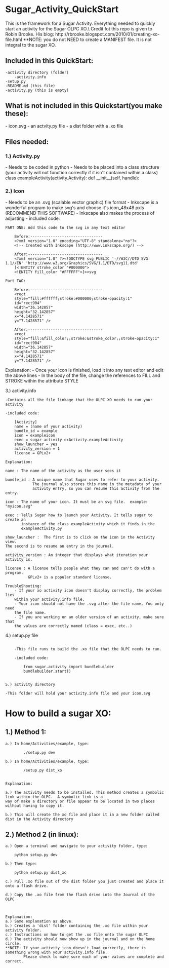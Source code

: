 <h1>Sugar_Activity_QuickStart</h1>

<p>
This is the framework for a Sugar Activity.  Everything needed to quickly
start an activity for the Sugar OLPC XO.\ Credit fot this repo is given to
Robin Brooke. His blog:
http://rbrooke.blogspot.com/2010/01/creating-xo-file.html **NOTE: you do not
NEED to create a MANIFEST file. It is not integral to the sugar XO.
</p>


<h2>Included in this QuickStart:</h2>

    -activity directory (folder)
        -activity.info
    -setup.py
    -README.md (this file)
    -activity.py (this is empty)

<h2>What is not included in this Quickstart(you make these):</h2>
 - icon.svg
 - an actvity.py file
 - a dist folder with a .xo file

<h2>Files needed:</h2>

<h3>1.) Activity.py</h3>
 - Needs to be coded in python
 - Needs to be placed into a class structure (your activity will not function
   correctly if it isn't contained within a class)
         class exampleActivity(activity.Activity):
             def __init__(self, handle):


<h3>2.) Icon</h3> 
 - Needs to be an .svg (scalable vector graphic) file format
 - Inkscape is a wonderful program to make svg's and choose it's icon_48x48
   pxls (RECOMMEND THIS SOFTWARE)
 - Inkscape also makes the process of adjusting 
 - included code:


    PART ONE: Add this code to the svg in any text editor

        Before:--------------------------------
        <?xml version="1.0" encoding="UTF-8" standalone="no"?>
        <!-- Created with Inkscape (http://www.inkscape.org/) -->

        After:---------------------------------
        <?xml version="1.0" ?><!DOCTYPE svg PUBLIC '-//W3C//DTD SVG 1.1//EN' 'http://www.w3.org/Graphics/SVG/1.1/DTD/svg11.dtd' 
        [<!ENTITY stroke_color "#000000">
        <!ENTITY fill_color "#FFFFFF">]><svg

    Part TWO:

        Before:--------------------------------
        <rect
        style="fill:#ffffff;stroke:#000000;stroke-opacity:1"
        id="rect904"
        width="36.142857"
        height="32.142857"
        x="4.1428571"
        y="7.1428571" />

        After:---------------------------------
        <rect
        style="fill:&fill_color;;stroke:&stroke_color;;stroke-opacity:1"
        id="rect904"
        width="36.142857"
        height="32.142857"
        x="4.1428571"
        y="7.1428571" />

Explanation:
    - Once your icon is finished, load it into any text editor and edit the above lines
    - In the body of the file, change the references to FILL and STROKE within 
      the attribute STYLE


3.) activity.info 

    -Contains all the file linkage that the OLPC XO needs to run your activity

    -included code:

        [Activity]
        name = (name of your activity)
        bundle_id = example
        icon = exampleicon
        exec = sugar-activity exActivity.exampleActivity
        show_launcher = yes
        activity_version = 1
        license = GPLv2+

    Explanation:

    name : The name of the activity as the user sees it

    bundle_id : A unique name that Sugar uses to refer to your activity. 
                The journal also stores this name in the metadata of your 
                activity entry, so you can resume this activity from the entry.

    icon : The name of your icon. It must be an svg file.  example: "myicon.svg"

    exec : Tells Sugar how to launch your Activity. It tells sugar to create an
           instance of the class exampleActivity which it finds in the
           exampleActivity.py
    
    show_launcher :  The first is to click on the icon in the Activity view.
    The second is to resume an entry in the journal.
    
    activity_version : An integer that displays what iteration your activity is.
    
    license : A license tells people what they can and can't do with a program.  
              GPLv2+ is a popular standard license.
              
    TroubleShooting:
        - If your xo activity icon doesn't display correctly, the problem lies
        within your activity.info file.  
        - Your icon should not have the .svg after the file name. You only need
        the file name.
        - If you are working on an older version of an activity, make sure that
        the values are correctly named (class = exec, etc..)

4.) setup.py file
~~~~~~~~~~~~~~~~~

    -This file runs to build the .xo file that the OLPC needs to run.

    -included code:

        from sugar.activity import bundlebuilder
        bundlebuilder.start()


5.) activity directory
~~~~~~~~~~~~~~~~~~~~~~

    -This folder will hold your activity.info file and your icon.svg


How to build a sugar XO:
========================

1.) Method 1:
-------------

    a.) In home/Activities/example, type:

            ./setup.py dev
        
    b.) In home/Activities/example, type:
    
            /setup.py dist_xo
        
        
    Explanation:

    a.) The activity needs to be installed. This method creates a symbolic link within the OLPC.  A symbolic link is a 
    way of make a directory or file appear to be located in two places without having to copy it.

    b.) This will create the xo file and place it in a new folder called dist in the Activity directory
    
    
2.) Method 2 (in linux):
------------------------

    a.) Open a terminal and navigate to your activity folder, type:
        
        python setup.py dev
        
    b.) Then type:
        
        python setup.py dist_xo
        
    c.) Pull .xo file out of the dist folder you just created and place it onto a flash drive.
    
    d.) Copy the .xo file from the flash drive into the Journal of the OLPC
            
    

    Explanation:
    a.) Same explanation as above.
    b.) Creates a 'dist' folder containing the .xo file within your activity folder.
    c.) Instructions on how to get the .xo file onto the sugar OLPC
    d.) The activity should now show up in the journal and on the home circle.
    **NOTE: If your activity icon doesn't load correctly, there is something wrong with your activity.info file.
            Please check to make sure each of your values are complete and correct.
            
